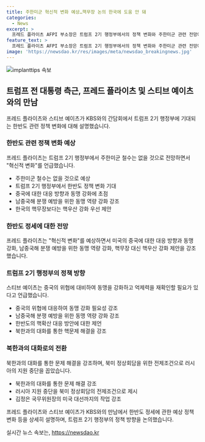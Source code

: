 ```yaml
---
title: 주한미군 혁신적 변화 예상…핵무장 논의 한국에 도움 안 돼
categories:
  - News
excerpt: >
  프레드 플라이츠 AFPI 부소장은 트럼프 2기 행정부에서의 정책 변화와 주한미군 관련 전망에 대해 설명했습니다. 그는 중국에 대한 억제력 확인과 동맹 강화를 강조하며, 남중국해 분쟁 예방을 위해 동맹 강화와 협력이 필요하다고 언급했습니다. 스티브 예이츠는 인도·태평양 지역에서의 해안경비대 간의 협력을 긍정적으로 평가하였고, 핵확산과 한반도 문제에 대해 의견을 제시했습니다. 또한, 북한과의 대화를 강조하며, 북미 정상회담을 위한 조건으로 러시아 지원 중단을 언급하였습니다.
feature_text: >
  프레드 플라이츠 AFPI 부소장은 트럼프 2기 행정부에서의 정책 변화와 주한미군 관련 전망에 대해 설명했습니다. 그는 중국에 대한 억제력 확인과 동맹 강화를 강조하며, 남중국해 분쟁 예방을 위해 동맹 강화와 협력이 필요하다고 언급했습니다. 스티브 예이츠는 인도·태평양 지역에서의 해안경비대 간의 협력을 긍정적으로 평가하였고, 핵확산과 한반도 문제에 대해 의견을 제시했습니다. 또한, 북한과의 대화를 강조하며, 북미 정상회담을 위한 조건으로 러시아 지원 중단을 언급하였습니다.
image: 'https://newsdao.kr/res/images/meta/newsdao_breakingnews.jpg'
---
```


<p><img src="https://newsdao.kr/res/images/meta/newsdao_breakingnews.jpg" alt="implanttips 속보" /></p>

<h2 data-ke-size="size26">트럼프 전 대통령 측근, 프레드 플라이츠 및 스티브 예이츠와의 만남</h2>

<p data-ke-size="size16">프레드 플라이츠와 스티브 예이츠가 KBS와의 간담회에서 트럼프 2기 행정부에 기대되는 한반도 관련 정책 변화에 대해 설명했습니다.</p>

<h3>한반도 관련 정책 변화 예상</h3>

<p data-ke-size="size16">프레드 플라이츠는 트럼프 2기 행정부에서 주한미군 철수는 없을 것으로 전망하면서 "혁신적 변화"를 언급했습니다.</p>

<ul>
    <li>주한미군 철수는 없을 것으로 예상</li>
    <li>트럼프 2기 행정부에서 한반도 정책 변화 기대</li>
    <li>중국에 대한 대응 방향과 동맹 강화에 초점</li>
    <li>남중국해 분쟁 예방을 위한 동맹 역량 강화 강조</li>
    <li>한국의 핵무장보다는 핵우산 강화 우선 제안</li>
</ul>

<h3>한반도 정세에 대한 전망</h3>

<p data-ke-size="size16">프레드 플라이츠는 "혁신적 변화"를 예상하면서 미국의 중국에 대한 대응 방향과 동맹 강화, 남중국해 분쟁 예방을 위한 동맹 역량 강화, 핵무장 대신 핵우산 강화 제안을 강조했습니다.</p>

<h3>트럼프 2기 행정부의 정책 방향</h3>

<p data-ke-size="size16">스티브 예이츠는 중국의 위협에 대비하여 동맹을 강화하고 억제력을 재확인할 필요가 있다고 언급했습니다.</p>

<ul>
    <li>중국의 위협에 대응하여 동맹 강화 필요성 강조</li>
    <li>남중국해 분쟁 예방을 위한 동맹 역량 강화 강조</li>
    <li>한반도의 핵확산 대응 방안에 대한 제언</li>
    <li>북한과의 대화를 통한 핵문제 해결을 강조</li>
</ul>

<h3>북한과의 대화로의 전환</h3>

<p data-ke-size="size16">북한과의 대화를 통한 문제 해결을 강조하며, 북미 정상회담을 위한 전제조건으로 러시아의 지원 중단을 꼽았습니다.</p>

<ul>
    <li>북한과의 대화를 통한 문제 해결 강조</li>
    <li>러시아 지원 중단을 북미 정상회담의 전제조건으로 제시</li>
    <li>김정은 국무위원장의 미국 대선까지의 작업 강조</li>
</ul>

<p data-ke-size="size16">프레드 플라이츠와 스티브 예이츠가 KBS와의 만남에서 한반도 정세에 관한 예상 정책 변화 등을 상세히 설명하며, 트럼프 2기 행정부의 정책 방향을 논의했습니다.</p>
실시간 뉴스 속보는, <a href="https://newsdao.kr" rel="dofollow">https://newsdao.kr</a>


